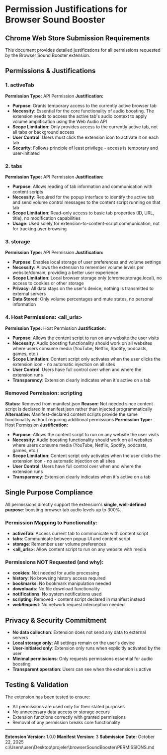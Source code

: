 # Permission Justifications for Browser Sound Booster

## Chrome Web Store Submission Requirements

This document provides detailed justifications for all permissions requested by the Browser Sound Booster extension.

## Permissions & Justifications

### 1. activeTab
**Permission Type:** API Permission
**Justification:**
- **Purpose**: Grants temporary access to the currently active browser tab
- **Necessity**: Essential for the core functionality of audio boosting. The extension needs to access the active tab's audio context to apply volume amplification using the Web Audio API
- **Scope Limitation**: Only provides access to the currently active tab, not all tabs or background access
- **User Control**: Users must click the extension icon to activate it on each tab
- **Security**: Follows principle of least privilege - access is temporary and user-initiated

### 2. tabs
**Permission Type:** API Permission
**Justification:**
- **Purpose**: Allows reading of tab information and communication with content scripts
- **Necessity**: Required for the popup interface to identify the active tab and send volume control messages to the content script running on that tab
- **Scope Limitation**: Read-only access to basic tab properties (ID, URL, title), no modification capabilities
- **Usage**: Used solely for extension-to-content-script communication, not for tracking user browsing

### 3. storage
**Permission Type:** API Permission
**Justification:**
- **Purpose**: Enables local storage of user preferences and volume settings
- **Necessity**: Allows the extension to remember volume levels per website/domain, providing a better user experience
- **Scope Limitation**: Local browser storage only (chrome.storage.local), no access to cookies or other storage
- **Privacy**: All data stays on the user's device, nothing is transmitted to external servers
- **Data Stored**: Only volume percentages and mute states, no personal information

### 4. Host Permissions: <all_urls>
**Permission Type:** Host Permission
**Justification:**
- **Purpose**: Allows the content script to run on any website the user visits
- **Necessity**: Audio boosting functionality should work on all websites where users consume media (YouTube, Netflix, Spotify, podcasts, games, etc.)
- **Scope Limitation**: Content script only activates when the user clicks the extension icon - no automatic injection on all sites
- **User Control**: Users have full control over when and where the extension runs
- **Transparency**: Extension clearly indicates when it's active on a tab

### Removed Permission: scripting
**Status:** Removed from manifest.json
**Reason:** Not needed since content script is declared in manifest.json rather than injected programmatically
**Alternative:** Manifest-declared content scripts provide the same functionality without requiring additional permissions
**Permission Type:** Host Permission
**Justification:**
- **Purpose**: Allows the content script to run on any website the user visits
- **Necessity**: Audio boosting functionality should work on all websites where users consume media (YouTube, Netflix, Spotify, podcasts, games, etc.)
- **Scope Limitation**: Content script only activates when the user clicks the extension icon - no automatic injection on all sites
- **User Control**: Users have full control over when and where the extension runs
- **Transparency**: Extension clearly indicates when it's active on a tab

## Single Purpose Compliance

All permissions directly support the extension's **single, well-defined purpose**: boosting browser tab audio levels up to 300%.

### Permission Mapping to Functionality:
- **activeTab**: Access current tab to communicate with content script
- **tabs**: Communicate between popup UI and content script
- **storage**: Remember user volume preferences
- **<all_urls>**: Allow content script to run on any website with media

### Permissions NOT Requested (and why):
- **cookies**: Not needed for audio processing
- **history**: No browsing history access required
- **bookmarks**: No bookmark manipulation needed
- **downloads**: No file download functionality
- **notifications**: No system notifications used
- **scripting**: Removed - content script declared in manifest instead
- **webRequest**: No network request interception needed

## Privacy & Security Commitment

- **No data collection**: Extension does not send any data to external servers
- **Local storage only**: All settings remain on the user's device
- **User-initiated only**: Extension only runs when explicitly activated by the user
- **Minimal permissions**: Only requests permissions essential for audio boosting
- **Transparent operation**: Users can see when the extension is active

## Testing & Validation

The extension has been tested to ensure:
- All permissions are used only for their stated purposes
- No unnecessary data access or storage occurs
- Extension functions correctly with granted permissions
- Removal of any permission breaks core functionality

---

**Extension Version:** 1.0.0
**Manifest Version:** 3
**Submission Date:** October 22, 2025</content>
<parameter name="filePath">c:\Users\user\Desktop\projeler\browserSoundBooster\PERMISSIONS.md